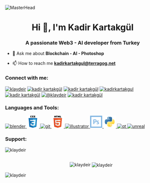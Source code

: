 ![MasterHead](https://miro.medium.com/v2/resize:fit:1400/1*HLGtY6O2vUHqIyEbWdmBgA.jpeg)
<h1 align="center">Hi 👋, I'm Kadir Kartakgül</h1>
<h3 align="center">A passionate Web3 - AI developer from Turkey</h3>

- 💬 Ask me about **Blockchain - AI - Photoshop**

- 📫 How to reach me **kadirkartakgul@terragog.net**

<h3 align="left">Connect with me:</h3>
<p align="left">
<a href="https://twitter.com/klaydeir" target="blank"><img align="center" src="https://raw.githubusercontent.com/rahuldkjain/github-profile-readme-generator/master/src/images/icons/Social/twitter.svg" alt="klaydeir" height="30" width="40" /></a>
<a href="https://linkedin.com/in/kadir kartakgül" target="blank"><img align="center" src="https://raw.githubusercontent.com/rahuldkjain/github-profile-readme-generator/master/src/images/icons/Social/linked-in-alt.svg" alt="kadir kartakgül" height="30" width="40" /></a>
<a href="https://fb.com/kadir kartakgül" target="blank"><img align="center" src="https://raw.githubusercontent.com/rahuldkjain/github-profile-readme-generator/master/src/images/icons/Social/facebook.svg" alt="kadir kartakgül" height="30" width="40" /></a>
<a href="https://instagram.com/kadirkartakgul" target="blank"><img align="center" src="https://raw.githubusercontent.com/rahuldkjain/github-profile-readme-generator/master/src/images/icons/Social/instagram.svg" alt="kadirkartakgul" height="30" width="40" /></a>
<a href="https://www.behance.net/kadirkartal1" target="blank"><img align="center" src="https://raw.githubusercontent.com/rahuldkjain/github-profile-readme-generator/master/src/images/icons/Social/behance.svg" alt="kadir kartakgül" height="30" width="40" /></a>
<a href="https://medium.com/@klaydeir" target="blank"><img align="center" src="https://raw.githubusercontent.com/rahuldkjain/github-profile-readme-generator/master/src/images/icons/Social/medium.svg" alt="@klaydeir" height="30" width="40" /></a>
<a href="https://www.youtube.com/c/kadir kartakgül" target="blank"><img align="center" src="https://raw.githubusercontent.com/rahuldkjain/github-profile-readme-generator/master/src/images/icons/Social/youtube.svg" alt="kadir kartakgül" height="30" width="40" /></a>
</p>

<h3 align="left">Languages and Tools:</h3>
<p align="left"> <a href="https://www.blender.org/" target="_blank" rel="noreferrer"> <img src="https://download.blender.org/branding/community/blender_community_badge_white.svg" alt="blender" width="40" height="40"/> </a> <a href="https://www.w3schools.com/css/" target="_blank" rel="noreferrer"> <img src="https://raw.githubusercontent.com/devicons/devicon/master/icons/css3/css3-original-wordmark.svg" alt="css3" width="40" height="40"/> </a> <a href="https://git-scm.com/" target="_blank" rel="noreferrer"> <img src="https://www.vectorlogo.zone/logos/git-scm/git-scm-icon.svg" alt="git" width="40" height="40"/> </a> <a href="https://www.w3.org/html/" target="_blank" rel="noreferrer"> <img src="https://raw.githubusercontent.com/devicons/devicon/master/icons/html5/html5-original-wordmark.svg" alt="html5" width="40" height="40"/> </a> <a href="https://www.adobe.com/in/products/illustrator.html" target="_blank" rel="noreferrer"> <img src="https://www.vectorlogo.zone/logos/adobe_illustrator/adobe_illustrator-icon.svg" alt="illustrator" width="40" height="40"/> </a> <a href="https://www.photoshop.com/en" target="_blank" rel="noreferrer"> <img src="https://raw.githubusercontent.com/devicons/devicon/master/icons/photoshop/photoshop-line.svg" alt="photoshop" width="40" height="40"/> </a> <a href="https://www.python.org" target="_blank" rel="noreferrer"> <img src="https://raw.githubusercontent.com/devicons/devicon/master/icons/python/python-original.svg" alt="python" width="40" height="40"/> </a> <a href="https://www.qt.io/" target="_blank" rel="noreferrer"> <img src="https://upload.wikimedia.org/wikipedia/commons/0/0b/Qt_logo_2016.svg" alt="qt" width="40" height="40"/> </a> <a href="https://unrealengine.com/" target="_blank" rel="noreferrer"> <img src="https://raw.githubusercontent.com/kenangundogan/fontisto/036b7eca71aab1bef8e6a0518f7329f13ed62f6b/icons/svg/brand/unreal-engine.svg" alt="unreal" width="40" height="40"/> </a> </p>

<h3 align="left">Support:</h3>
<p><a href="https://www.buymeacoffee.com/klaydeir"> <img align="left" src="https://cdn.buymeacoffee.com/buttons/v2/default-yellow.png" height="50" width="210" alt="klaydeir" /></a></p><br><br>

<p><img align="left" src="https://github-readme-stats.vercel.app/api/top-langs?username=klaydeir&show_icons=true&locale=en&layout=compact" alt="klaydeir" /></p>

<p>&nbsp;<img align="center" src="https://github-readme-stats.vercel.app/api?username=klaydeir&show_icons=true&locale=en" alt="klaydeir" /></p>

<p><img align="center" src="https://github-readme-streak-stats.herokuapp.com/?user=klaydeir&" alt="klaydeir" /></p>

